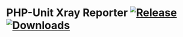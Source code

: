 PHP-Unit Xray Reporter [![Release](https://img.shields.io/github/v/release/crasyhorse/PHPUnitXrayReporter)](https://github.com/crasyhorse/PHPUnitXrayReporter/releases/latest) [![Downloads](https://img.shields.io/github/downloads/crasyhorse/PHPUnitXrayReporter/total)](https://github.com/crasyhorse/PHPUnitXrayReporter)
=========
